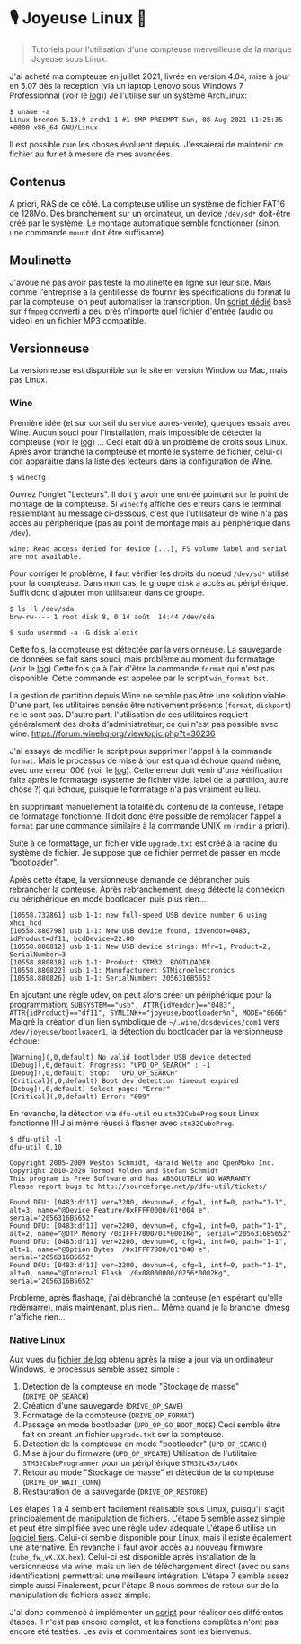 # 🎙️ Joyeuse Linux 🐧
> Tutoriels pour l'utilisation d'une compteuse merveilleuse de la marque Joyeuse sous Linux.

J'ai acheté ma compteuse en juillet 2021, livrée en version 4.04, mise à jour en 5.07 dès la reception (via un laptop Lenovo sous Windows 7 Professionnal (voir le [log](logs/windows_flash_success.log)))
Je l'utilise sur un système ArchLinux:

```shell
$ uname -a
Linux brenon 5.13.9-arch1-1 #1 SMP PREEMPT Sun, 08 Aug 2021 11:25:35 +0000 x86_64 GNU/Linux
```

Il est possible que les choses évoluent depuis.
J'essaierai de maintenir ce fichier au fur et à mesure de mes avancées.

## Contenus

A priori, RAS de ce côté.
La compteuse utilise un système de fichier FAT16 de 128Mo.
Dès branchement sur un ordinateur, un device `/dev/sd*` doit-être créé par le système.
Le montage automatique semble fonctionner (sinon, une commande `mount` doit être suffisante).

## Moulinette

J'avoue ne pas avoir pas testé la moulinette en ligne sur leur site.
Mais comme l'entreprise a la gentillesse de fournir les spécifications du format lu par la compteuse, on peut automatiser la transcription.
Un [script dédié](moulinette.sh) basé sur `ffmpeg` converti à peu près n'importe quel fichier d'entrée (audio ou video) en un fichier MP3 compatible.

## Versionneuse

La versionneuse est disponible sur le site en version Window ou Mac, mais pas Linux.


### Wine

Première idée (et sur conseil du service après-vente), quelques essais avec Wine.
Aucun souci pour l'installation, mais impossible de détecter la compteuse (voir le [log](logs/wine_detect_failure.log)) ...
Ceci était dû à un problème de droits sous Linux.
Après avoir branché la compteuse et monté le système de fichier, celui-ci doit apparaitre dans la liste des lecteurs dans la configuration de Wine.
```shell
$ winecfg
```
Ouvrez l'onglet "Lecteurs".
Il doit y avoir une entrée pointant sur le point de montage de la compteuse.
Si `winecfg` affiche des erreurs dans le terminal ressemblant au message ci-dessous, c'est que l'utilisateur de wine n'a pas accès au périphérique (pas au point de montage mais au périphérique dans `/dev`).
```
wine: Read access denied for device [...], FS volume label and serial are not available.
```

Pour corriger le problème, il faut vérifier les droits du noeud `/dev/sd*` utilisé pour la compteuse.
Dans mon cas, le groupe `disk` a accès au périphérique. Suffit donc d'ajouter mon utilisateur dans ce groupe.
```shell
$ ls -l /dev/sda
brw-rw---- 1 root disk 8, 0 14 août  14:44 /dev/sda

$ sudo usermod -a -G disk alexis
```

Cette fois, la compteuse est détectée par la versionneuse.
La sauvegarde de données se fait sans souci, mais problème au moment du formatage (voir le [log](logs/wine_format_failure.log))
Cette fois ça à l'air d'être la commande `format` qui n'est pas disponible.
Cette commande est appelée par le script `win_format.bat`.

La gestion de partition depuis Wine ne semble pas être une solution viable.
D'une part, les utilitaires censés être nativement présents (`format`, `diskpart`) ne le sont pas.
D'autre part, l'utilisation de ces utilitaires requiert généralement des droits d'administrateur, ce qui n'est pas possible avec wine.
https://forum.winehq.org/viewtopic.php?t=30236

J'ai essayé de modifier le script pour supprimer l'appel à la commande `format`.
Mais le processus de mise à jour est quand échoue quand même, avec une erreur 006 (voir le [log](logs/wine_no_format_failure.log)).
Cette erreur doit venir d'une vérification faite après le formatage (système de fichier vide, label de la partition, autre chose ?) qui échoue, puisque le formatage n'a pas vraiment eu lieu.

En supprimant manuellement la totalité du contenu de la conteuse, l'étape de formatage fonctionne.
Il doit donc être possible de remplacer l'appel à `format` par une commande similaire à la commande UNIX `rm` (`rmdir` a priori).

Suite à ce formattage, un fichier vide `upgrade.txt` est créé à la racine du système de fichier.
Je suppose que ce fichier permet de passer en mode "bootloader".

Après cette étape, la versionneuse demande de débrancher puis rebrancher la conteuse.
Après rebranchement, `dmesg` détecte la connexion du périphérique en mode bootloader, puis plus rien...
```
[10558.732861] usb 1-1: new full-speed USB device number 6 using xhci_hcd
[10558.880798] usb 1-1: New USB device found, idVendor=0483, idProduct=df11, bcdDevice=22.00
[10558.880812] usb 1-1: New USB device strings: Mfr=1, Product=2, SerialNumber=3
[10558.880818] usb 1-1: Product: STM32  BOOTLOADER
[10558.880822] usb 1-1: Manufacturer: STMicroelectronics
[10558.880826] usb 1-1: SerialNumber: 2056316B5652
```
En ajoutant une règle udev, on peut alors créer un périphérique pour la programmation: `SUBSYSTEM=="usb", ATTR{idVendor}=="0483", ATTR{idProduct}=="df11", SYMLINK+="joyeuse/bootloader%n", MODE="0666"`
Malgré la création d'un lien symbolique de `~/.wine/dosdevices/com1` vers `/dev/joyeuse/bootloader1`, la détection du bootloader par la versionneuse échoue:
```
[Warning](,0,default) No valid bootloder USB device detected
[Debug](,0,default) Progress: "UPD_OP_SEARCH" : -1
[Debug](,0,default) Stop:  "UPD_OP_SEARCH"
[Critical](,0,default) Boot dev detection timeout expired
[Debug](,0,default) Select page: "Error"
[Critical](,0,default) Error: "009"
```
En revanche, la détection via `dfu-util` ou `stm32CubeProg` sous Linux fonctionne !!!
J'ai même réussi à flasher avec `stm32CubeProg`.
```
$ dfu-util -l
dfu-util 0.10

Copyright 2005-2009 Weston Schmidt, Harald Welte and OpenMoko Inc.
Copyright 2010-2020 Tormod Volden and Stefan Schmidt
This program is Free Software and has ABSOLUTELY NO WARRANTY
Please report bugs to http://sourceforge.net/p/dfu-util/tickets/

Found DFU: [0483:df11] ver=2200, devnum=6, cfg=1, intf=0, path="1-1", alt=3, name="@Device Feature/0xFFFF0000/01*004 e", serial="2056316B5652"
Found DFU: [0483:df11] ver=2200, devnum=6, cfg=1, intf=0, path="1-1", alt=2, name="@OTP Memory /0x1FFF7000/01*0001Ke", serial="2056316B5652"
Found DFU: [0483:df11] ver=2200, devnum=6, cfg=1, intf=0, path="1-1", alt=1, name="@Option Bytes  /0x1FFF7800/01*040 e", serial="2056316B5652"
Found DFU: [0483:df11] ver=2200, devnum=6, cfg=1, intf=0, path="1-1", alt=0, name="@Internal Flash  /0x08000000/0256*0002Kg", serial="2056316B5652"
```

Problème, après flashage, j'ai débranché la conteuse (en espérant qu'elle redémarre), mais maintenant, plus rien...
Même quand je la branche, dmesg n'affiche rien...

### Native Linux

Aux vues du [fichier de log](logs/windows_flash_success.log) obtenu après la mise à jour via un ordinateur Windows, le processus semble assez simple :
 1. Détection de la compteuse en mode "Stockage de masse" (`DRIVE_OP_SEARCH`)
 2. Création d'une sauvegarde (`DRIVE_OP_SAVE`)
 3. Formatage de la compteuse (`DRIVE_OP_FORMAT`)
 4. Passage en mode bootloader (`UPD_OP_GO_BOOT_MODE`)
    Ceci semble être fait en créant un fichier `upgrade.txt` sur la compteuse.
 5. Détection de la compteuse en mode "bootloader" (`UPD_OP_SEARCH`)
 6. Mise à jour du firmware (`UPD_OP_UPDATE`)
    Utilisation de l'utilitaire `STM32CubeProgrammer` pour un périphérique `STM32L45x/L46x`
 7. Retour au mode "Stockage de masse" et détection de la compteuse (`DRIVE_OP_WAIT_CONN`)
 8. Restauration de la sauvegarde (`DRIVE_OP_RESTORE`)

Les étapes 1 à 4 semblent facilement réalisable sous Linux, puisqu'il s'agit principalement de manipulation de fichiers.
L'étape 5 semble assez simple et peut être simplifiée avec une règle udev adéquate
L'étape 6 utilise un [logiciel tiers](https://www.st.com/en/development-tools/stm32cubeprog.html).
Celui-ci semble disponible pour Linux, mais il existe également une [alternative](http://dfu-util.sourceforge.net/).
En revanche il faut avoir accès au nouveau firmware (`cube_fw_vX.XX.hex`).
Celui-ci est disponible après installation de la versionneuse via wine, mais un lien de téléchargement direct (avec ou sans identification) permettrait une meilleure intégration.
L'étape 7 semble assez simple aussi
Finalement, pour l'étape 8 nous sommes de retour sur de la manipulation de fichiers assez simple.

J'ai donc commencé à implémenter un [script](update.sh) pour réaliser ces différentes étapes.
Il n'est pas encore complet, et les fonctions complètes n'ont pas encore été testées.
Les avis et commentaires sont les bienvenus.






